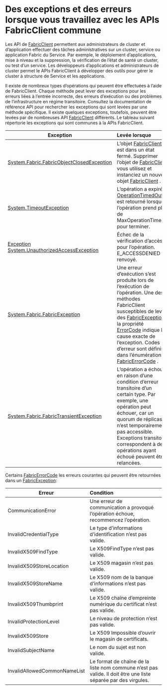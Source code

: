 <properties
   pageTitle="Les exceptions FabricClient levées | Microsoft Azure"
   description="Décrit les exceptions courantes et les erreurs qui peuvent être levées par les APIs FabricClient lors de l’exécution des applications et des opérations de gestion de cluster."
   services="service-fabric"
   documentationCenter=".net"
   authors="rwike77"
   manager="timlt"
   editor=""/>

<tags
   ms.service="service-fabric"
   ms.devlang="dotnet"
   ms.topic="article"
   ms.tgt_pltfrm="NA"
   ms.workload="NA"
   ms.date="08/25/2016"
   ms.author="ryanwi"/>

# <a name="common-exceptions-and-errors-when-working-with-the-fabricclient-apis"></a>Des exceptions et des erreurs lorsque vous travaillez avec les APIs FabricClient commune
Les API de [FabricClient](https://msdn.microsoft.com/library/system.fabric.fabricclient.aspx) permettent aux administrateurs de cluster et d’application effectuer des tâches administratives sur un cluster, service ou application Fabric du Service. Par exemple, le déploiement d’applications, mise à niveau et la suppression, la vérification de l’état de santé un cluster, ou test d’un service. Les développeurs d’applications et administrateurs de cluster permet le APIs FabricClient à développer des outils pour gérer le cluster à structure de Service et les applications.

Il existe de nombreux types d’opérations qui peuvent être effectuées à l’aide de FabricClient.  Chaque méthode peut lever des exceptions pour les erreurs liées à l’entrée incorrecte, des erreurs d’exécution ou des problèmes de l’infrastructure en régime transitoire.  Consultez la documentation de référence API pour rechercher les exceptions qui sont levées par une méthode spécifique. Il existe quelques exceptions, toutefois, peuvent être levées par de nombreuses API [FabricClient](https://msdn.microsoft.com/library/system.fabric.fabricclient.aspx) différents. Le tableau suivant répertorie les exceptions qui sont communes à la APIs FabricClient.

|Exception| Levée lorsque|
|---------|:-----------|
|[System.Fabric.FabricObjectClosedException](https://msdn.microsoft.com/library/system.fabric.fabricobjectclosedexception.aspx)|L’objet [FabricClient](https://msdn.microsoft.com/library/system.fabric.fabricclient.aspx) est dans un état fermé. Supprimer l’objet de [FabricClient](https://msdn.microsoft.com/library/system.fabric.fabricclient.aspx) vous utilisez et instanciez un nouvel objet [FabricClient](https://msdn.microsoft.com/library/system.fabric.fabricclient.aspx) . |
|[System.TimeoutException](https://msdn.microsoft.com/library/system.timeoutexception.aspx)|L’opération a expiré. [OperationTimedOut](https://msdn.microsoft.com/library/system.fabric.fabricerrorcode.aspx) est retourné lorsque l’opération prend plus de MaxOperationTimeout pour terminer.|
|[Exception System.UnauthorizedAccessException](https://msdn.microsoft.com/en-us/library/system.unauthorizedaccessexception.aspx)|Échec de la vérification d’accès pour l’opération. E_ACCESSDENIED est renvoyé.|
|[System.Fabric.FabricException](https://msdn.microsoft.com/library/system.fabric.fabricexception.aspx)|Une erreur d’exécution s’est produite lors de l’exécution de l’opération. Une des méthodes FabricClient susceptibles de lever des [FabricException](https://msdn.microsoft.com/library/system.fabric.fabricexception.aspx), la propriété [ErrorCode](https://msdn.microsoft.com/library/system.fabric.fabricexception.errorcode.aspx) indique la cause exacte de l’exception. Codes d’erreur sont définis dans l’énumération [FabricErrorCode](https://msdn.microsoft.com/library/system.fabric.fabricerrorcode.aspx) .|
|[System.Fabric.FabricTransientException](https://msdn.microsoft.com/library/system.fabric.fabrictransientexception.aspx)|L’opération a échoué en raison d’une condition d’erreur transitoire d’un certain type. Par exemple, une opération peut échouer, car un quorum de réplicas n’est temporairement pas accessible. Exceptions transitoire correspondent à des opérations ayant échoué peuvent être relancées.|

Certains [FabricErrorCode](https://msdn.microsoft.com/library/system.fabric.fabricerrorcode.aspx) les erreurs courantes qui peuvent être retournées dans un [FabricException](https://msdn.microsoft.com/library/system.fabric.fabricexception.aspx):

|Erreur| Condition|
|---------|:-----------|
|CommunicationError|Une erreur de communication a provoqué l’opération échoue, recommencez l’opération.|
|InvalidCredentialType|Le type d’informations d’identification n’est pas valide.|
|InvalidX509FindType|Le X509FindType n’est pas valide.|
|InvalidX509StoreLocation|Le X509 magasin n’est pas valide.|
|InvalidX509StoreName|Le X509 nom de la banque d’informations n’est pas valide.|
|InvalidX509Thumbprint|Le X509 chaîne d’empreinte numérique du certificat n’est pas valide.|
|InvalidProtectionLevel|Le niveau de protection n’est pas valide.|
|InvalidX509Store|Le X509 Impossible d’ouvrir le magasin de certificats.|
|InvalidSubjectName|Le nom du sujet est non valide.|
|InvalidAllowedCommonNameList|Le format de chaîne de la liste nom commune n’est pas valide. Il doit être une liste séparée par des virgules.|
